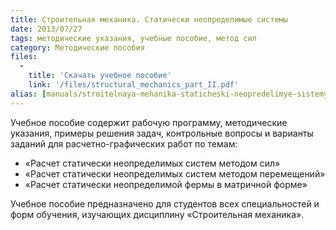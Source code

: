 ```yaml
---
title: Строительная механика. Статически неопределимые системы
date: 2013/07/27
tags: методические указания, учебные пособие, метод сил
category: Методические пособия
files:
  -
    title: 'Скачать учебное пособие'
    link: '/files/structural_mechanics_part_II.pdf'
alias: [manuals/stroitelnaya-mehanika-staticheski-neopredelimye-sistemy/index.html]
---
```


Учебное пособие содержит рабочую программу, методические указания, примеры решения задач,
контрольные вопросы и варианты заданий для расчетно-графических работ по темам:

* «Расчет статически неопределимых систем методом сил»
* «Расчет статически неопределимых систем методом перемещений»
* «Расчет статически неопределимой фермы в матричной форме»

Учебное пособие предназначено для студентов всех специальностей и форм обучения, изучающих дисциплину «Строительная механика».
